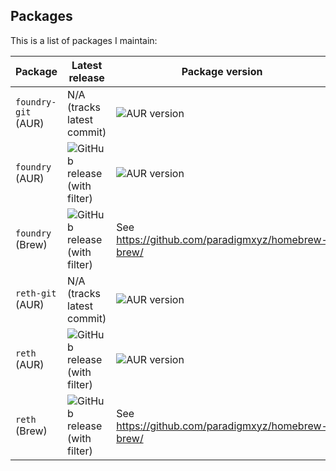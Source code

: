 ## Packages

This is a list of packages I maintain:

| **Package**         | **Latest release**                                                                                           | **Package version**                                            |
|---------------------|--------------------------------------------------------------------------------------------------------------|----------------------------------------------------------------|
| `foundry-git` (AUR) | N/A (tracks latest commit)                                                                                   | ![AUR version](https://img.shields.io/aur/version/foundry-git) |
| `foundry` (AUR)     | ![GitHub release (with filter)](https://img.shields.io/github/v/release/foundry-rs/foundry?filter=!nightly*) | ![AUR version](https://img.shields.io/aur/version/foundry)     |
| `foundry` (Brew)    | ![GitHub release (with filter)](https://img.shields.io/github/v/release/foundry-rs/foundry?filter=!nightly*) | See https://github.com/paradigmxyz/homebrew-brew/              |
| `reth-git` (AUR)    | N/A (tracks latest commit)                                                                                   | ![AUR version](https://img.shields.io/aur/version/reth-git)    |
| `reth` (AUR)        | ![GitHub release (with filter)](https://img.shields.io/github/v/release/paradigmxyz/reth)                    | ![AUR version](https://img.shields.io/aur/version/reth)        |
| `reth` (Brew)       | ![GitHub release (with filter)](https://img.shields.io/github/v/release/paradigmxyz/reth)                    | See https://github.com/paradigmxyz/homebrew-brew/              |

